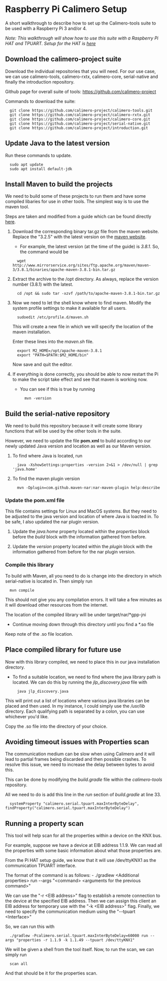 # Raspberry Pi Calimero Setup
A short walkthrough to describe how to set up the Calimero-tools suite to be used with a Raspberry Pi 3 and/or 4.

*Note: This walkthrough will show how to use this suite with a Raspberry Pi HAT and TPUART. Setup for the HAT is [here](/KNX-Raspberry-Pi-Hat-Usage/README.md)*

## Download the calimero-project suite

Download the individual repositories that you will need. For our use case, we can use calimero-tools, calimero-rxtx, calimero-core, serial-native and finally the introduction repository.

Github page for overall suite of tools: https://github.com/calimero-project

Commands to download the suite:

```
  git clone https://github.com/calimero-project/calimero-tools.git
  git clone https://github.com/calimero-project/calimero-rxtx.git
  git clone https://github.com/calimero-project/calimero-core.git
  git clone https://github.com/calimero-project/serial-native.git
  git clone https://github.com/calimero-project/introduction.git
```

## Update Java to the latest version

Run these commands to update.
  
```
  sudo apt update
  sudo apt install default-jdk
```
  
## Install Maven to build the projects
We need to build some of these projects to run them and have some compiled libaries for use in other tools. The simplest way is to use the maven tool.
  
Steps are taken and modified from a guide which can be found directly [here](https://xianic.net/2015/02/21/installing-maven-on-the-raspberry-pi/).
  
1) Download the corresponding binary tar.gz file from the maven website. Replace the "3.2.5" with the latest version on the [maven website](http://maven.apache.org/download.cgi).
    - For example, the latest version (at the time of the guide) is *3.8.1*. So, the command would be 
    ```
      wget http://www.mirrorservice.org/sites/ftp.apache.org/maven/maven-3/3.8.1/binaries/apache-maven-3.8.1-bin.tar.gz
    ```
2) Extract the archive to the /opt directory. As always, replace the version number (3.8.1) with the latest.
    ```
      cd /opt && sudo tar -xzvf /path/to/apache-maven-3.8.1-bin.tar.gz
    ```
3) Now we need to let the shell know where to find maven. Modify the system profile settings to make it available for all users.
    ```
      sudoedit /etc/profile.d/maven.sh
    ```
    This will create a new file in which we will specify the location of the maven installation.
  
    Enter these lines into the *maven.sh* file.
    ```
      export M2_HOME=/opt/apache-maven-3.8.1
      export "PATH=$PATH:$M2_HOME/bin"
    ```
  
    Now save and quit the editor.
  
4) If everything is done correctly, you should be able to now restart the Pi to make the script take effect and see that maven is working now.
    - You can see if this is true by running
        ```
          mvn -version
        ```
  
  
  
## Build the serial-native repository
  We need to build this repository because it will create some library functions that will be used by the other tools in the suite.
  
  However, we need to update the file **pom.xml** to build according to our newly updated Java version and location as well as our Maven version.
  
  
  1) To find where Java is located, run
  
      ```
        java -XshowSettings:properties -version 2>&1 > /dev/null | grep 'java.home' 
      ```
  2) To find the maven plugin version
  
      ```
        mvn -Dplugin=com.github.maven-nar:nar-maven-plugin help:describe
      ```

  
### Update the pom.xml file
  This file contains settings for Linux and MacOS systems. But they need to be adjusted to the java version and location of where Java is loacted in. To be safe, I also updated the nar plugin version. 
  
  1) Update the *java.home* property located within the *properties* block before the *build* block with the information gathered from before.
  
  2) Update the *version* property located within the *plugin* block with the information gathered from before for the nar plugin version.
  
### Compile this library  
To build with Maven, all you need to do is change into the directory in which serial-native is located in. Then simply run
  
  ```
    mvn compile
  ```  

This should not give you any compilation errors. It will take a few minutes as it will download other resources from the internet.
  
The location of the compiled library will be under target/nar/*gpp-jni
  
  - Continue moving down through this directory until you find a *.so file
  
Keep note of the .so file location.
  
## Place compiled library for future use
  
  Now with this library compiled, we need to place this in our java installation directory.
  
  - To find a suitable location, we need to find where the java library path is located. We can do this by running the *jlp_discovery.java* file with
  
    ```
      java jlp_discovery.java
    ```
  
  This will print out a list of locations where various java libraries can be placed and then used. In my instance, I could simply use the */usr/lib* directory. Each qualifying path is separated by a colon, you can use whichever you'd like. 
  
  Copy the .so file into the directory of your choice.

  
## Avoiding timeout issues with Properties scan
  The communication medium can be slow when using Calimero and it will lead to partial frames being discarded and then possible crashes. To resolve this issue, we need to increase the delay between bytes to avoid this. 
  
  This can be done by modifying the *build.gradle* file within the *calimero-tools* repository. 
  
  All we need to do is add this line in the *run* section of *build.gradle* at line 33.
  
  ```
    systemProperty "calimero.serial.tpuart.maxInterByteDelay", findProperty("calimero.serial.tpuart.maxInterByteDelay")
  ```
  
## Running a property scan
  This tool will help scan for all the properties within a device on the KNX bus. 
  
  For example, suppose we have a device at EIB address 1.1.9. We can read all the properties with some basic information about what those properties are.
  
  From the Pi HAT setup guide, we know that it will use /dev/ttyKNX1 as the communication TPUART interface.
  
  The format of the command is as follows:
    - ./gradlew &lt;Additional properties&gt; run --args "&lt;command&gt; &lt;arguments for the previous command&gt;"
 
  We can use the "-r &lt;EIB address&gt;" flag to establish a remote connection to the device at the specified EIB address. 
  Then we can assign this client an EIB address for temporary use with the "-k &lt;EIB address&gt;" flag. 
  Finally, we need to specify the communication medium using the "--tpuart &lt;Interface&gt;"
  
  So, we can run this with
  
  ```
    ./gradlew -Pcalimero.serial.tpuart.maxInterByteDelay=60000 run --args "properties -r 1.1.9 -k 1.1.49 --tpuart /dev/ttyKNX1"
  ```
  
  We will be given a shell from the tool itself. Now, to run the scan, we can simply run
  ```
    scan all
  ```
  
  And that should be it for the properties scan. 
